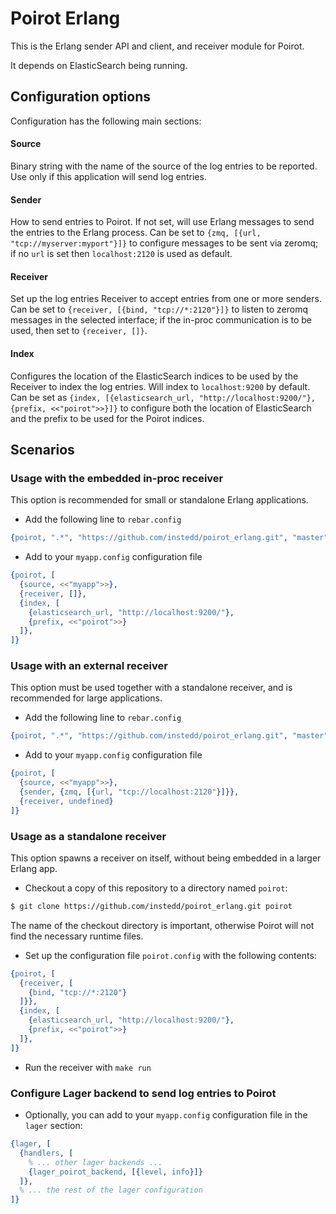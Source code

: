 Poirot Erlang
=============

This is the Erlang sender API and client, and receiver module for Poirot.

It depends on ElasticSearch being running.

## Configuration options

Configuration has the following main sections:

#### Source

Binary string with the name of the source of the log entries to be reported. Use only if this application will send log entries.

#### Sender

How to send entries to Poirot. If not set, will use Erlang messages to send the entries to the Erlang process. Can be set to `{zmq, [{url, "tcp://myserver:myport"}]}` to configure messages to be sent via zeromq; if no `url` is set then `localhost:2120` is used as default.

#### Receiver

Set up the log entries Receiver to accept entries from one or more senders. Can be set to `{receiver, [{bind, "tcp://*:2120"}]}` to listen to zeromq messages in the selected interface; if the in-proc communication is to be used, then set to `{receiver, []}`.

#### Index

Configures the location of the ElasticSearch indices to be used by the Receiver to index the log entries. Will index to `localhost:9200` by default. Can be set as `{index, [{elasticsearch_url, "http://localhost:9200/"}, {prefix, <<"poirot">>}]}` to configure both the location of ElasticSearch and the prefix to be used for the Poirot indices.

## Scenarios

### Usage with the embedded in-proc receiver

This option is recommended for small or standalone Erlang applications.

- Add the following line to `rebar.config`

```erlang
{poirot, ".*", "https://github.com/instedd/poirot_erlang.git", "master"}
```

- Add to your `myapp.config` configuration file

```erlang
{poirot, [
  {source, <<"myapp">>},
  {receiver, []},
  {index, [
    {elasticsearch_url, "http://localhost:9200/"},
    {prefix, <<"poirot">>}
  ]},
]}
```

### Usage with an external receiver

This option must be used together with a standalone receiver, and is recommended for large applications.

- Add the following line to `rebar.config`

```erlang
{poirot, ".*", "https://github.com/instedd/poirot_erlang.git", "master"}
```

- Add to your `myapp.config` configuration file

```erlang
{poirot, [
  {source, <<"myapp">>},
  {sender, {zmq, [{url, "tcp://localhost:2120"}]}},
  {receiver, undefined}
]}
```


### Usage as a standalone receiver

This option spawns a receiver on itself, without being embedded in a larger Erlang app.

- Checkout a copy of this repository to a directory named `poirot`:

```bash
$ git clone https://github.com/instedd/poirot_erlang.git poirot
```

The name of the checkout directory is important, otherwise Poirot will not find
the necessary runtime files.

- Set up the configuration file `poirot.config` with the following contents:

```erlang
{poirot, [
  {receiver, [
    {bind, "tcp://*:2120"}
  ]}},
  {index, [
    {elasticsearch_url, "http://localhost:9200/"},
    {prefix, <<"poirot">>}
  ]},
]}
```

- Run the receiver with `make run`


### Configure Lager backend to send log entries to Poirot

- Optionally, you can add to your `myapp.config` configuration file in the `lager` section:

```erlang
{lager, [
  {handlers, [
    % ... other lager backends ...
    {lager_poirot_backend, [{level, info}]}
  ]},
  % ... the rest of the lager configuration
]}
```

